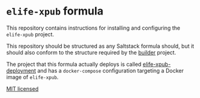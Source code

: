# `elife-xpub` formula

This repository contains instructions for installing and configuring the `elife-xpub`
project.

This repository should be structured as any Saltstack formula should, but it 
should also conform to the structure required by the [builder](https://github.com/elifesciences/builder) 
project.

The project that this formula actually deploys is called [elife-xpub-deployment](https://github.com/elifesciences/elife-xpub-deployment) and has a `docker-compose` configuration targeting a Docker image of `elife-xpub`.

[MIT licensed](LICENCE.txt)
